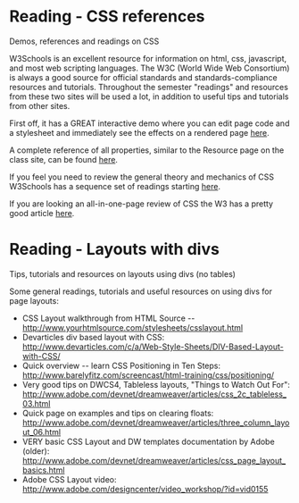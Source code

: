 Reading - CSS references
==============
Demos, references and readings on CSS

W3Schools is an excellent resource for information on html, css, javascript, and most web scripting languages. The W3C (World Wide Web Consortium) is always a good source for official standards and standards-compliance resources and tutorials. Throughout the semester "readings" and resources from these two sites will be used a lot, in addition to useful tips and tutorials from other sites. 

First off, it has a GREAT interactive demo where you can edit page code and a stylesheet and immediately see the effects on a rendered page [here](http://www.w3schools.com/css/tryit.asp?filename=trycss_default). 

A complete reference of all properties, similar to the Resource page on the class site, can be found [here](http://www.w3schools.com/css/css_reference.asp). 

If you feel you need to review the general theory and mechanics of CSS W3Schools has a sequence set of readings starting [here](http://www.w3schools.com/css/css_intro.asp). 

If you are looking an all-in-one-page review of CSS the W3 has a pretty good article [here](http://www.w3.org/MarkUp/Guide/Style).  

Reading - Layouts with divs
=============
Tips, tutorials and resources on layouts using divs (no tables)

Some general readings, tutorials and useful resources on using divs for page layouts:
* CSS Layout walkthrough from HTML Source -- http://www.yourhtmlsource.com/stylesheets/csslayout.html
* Devarticles div based layout with CSS: http://www.devarticles.com/c/a/Web-Style-Sheets/DIV-Based-Layout-with-CSS/
* Quick overview -- learn CSS Positioning in Ten Steps: http://www.barelyfitz.com/screencast/html-training/css/positioning/
* Very good tips on DWCS4, Tableless layouts, "Things to Watch Out For": http://www.adobe.com/devnet/dreamweaver/articles/css_2c_tableless_03.html
* Quick page on examples and tips on clearing floats: http://www.adobe.com/devnet/dreamweaver/articles/three_column_layout_06.html
* VERY basic CSS Layout and DW templates documentation by Adobe (older): http://www.adobe.com/devnet/dreamweaver/articles/css_page_layout_basics.html
* Adobe CSS Layout video: http://www.adobe.com/designcenter/video_workshop/?id=vid0155